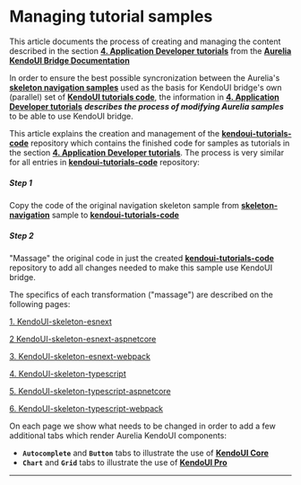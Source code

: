 # Managing tutorial samples

This article documents the process of creating and managing the content described in the section **[4. Application Developer tutorials](https://aurelia-ui-toolkits.gitbooks.io/kendoui-bridge-docs/content/developers_tutorials.html)** from the **[Aurelia KendoUI Bridge Documentation](https://aurelia-ui-toolkits.gitbooks.io/kendoui-bridge-docs/content/)**

In order to ensure the best possible syncronization between the Aurelia's **[skeleton navigation samples](https://github.com/aurelia/skeleton-navigation)** used as the basis for KendoUI bridge's own (parallel) set of **[KendoUI tutorials code](https://github.com/aurelia-ui-toolkits/kendoui-tutorials-code)**, the information in **[4. Application Developer tutorials](https://aurelia-ui-toolkits.gitbooks.io/kendoui-bridge-docs/content/developers_tutorials.html)** ___describes the process of modifying Aurelia samples___ to be able to use KendoUI bridge.

This article explains the creation and management of the **[kendoui-tutorials-code](https://github.com/aurelia-ui-toolkits/kendoui-tutorials-code)** repository which contains the finished code for samples as tutorials in the section **[4. Application Developer tutorials](https://aurelia-ui-toolkits.gitbooks.io/kendoui-bridge-docs/content/developers_tutorials.html)**. The process is very similar for all entries in **[kendoui-tutorials-code](https://github.com/aurelia-ui-toolkits/kendoui-tutorials-code)** repository:

##### Step 1 
Copy the code of the original navigation skeleton sample from **[skeleton-navigation](https://github.com/aurelia/skeleton-navigation)** sample to **[kendoui-tutorials-code](https://github.com/aurelia-ui-toolkits/kendoui-tutorials-code)**

##### Step 2
"Massage" the original code in just the created **[kendoui-tutorials-code](https://github.com/aurelia-ui-toolkits/kendoui-tutorials-code)** repository to add all changes needed to make this sample use KendoUI bridge.

The specifics of each transformation ("massage") are described on the following pages:

[1. KendoUI-skeleton-esnext](./managing_tutorial_samples/kendoui-skeleton-esnext.html)

[2 KendoUI-skeleton-esnext-aspnetcore](./managing_tutorial_samples/kendoui-skeleton-esnext-aspnetcore.html)

[3. KendoUI-skeleton-esnext-webpack](./managing_tutorial_samples/kendoui-skeleton-esnext-webpack.html)

[4. KendoUI-skeleton-typescript](./managing_tutorial_samples/kendoui-skeleton-typescript.html)

[5. KendoUI-skeleton-typescript-aspnetcore](./managing_tutorial_samples/kendoui-skeleton-typescript-aspnetcore.html)

[6. KendoUI-skeleton-typescript-webpack](./managing_tutorial_samples/kendoui-skeleton-typescript-webpack.html)

On each page we show what needs to be changed in order to add a few additional tabs which render Aurelia KendoUI components: 

- **`Autocomplete`** and **`Button`** tabs to illustrate the use of **[KendoUI Core](https://aurelia-ui-toolkits.gitbooks.io/kendo-ui-sdk-installation/content/installation/installing%20kendo/kendo_core.html)**
- **`Chart`** and **`Grid`** tabs to illustrate the use of **[KendoUI Pro](https://aurelia-ui-toolkits.gitbooks.io/kendo-ui-sdk-installation/content/installation/installing%20kendo/kendo_pro.html)**

***





